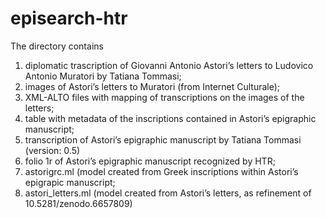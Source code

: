 # episearch-htr

The directory contains
1. diplomatic trascription of Giovanni Antonio Astori’s letters to Ludovico Antonio Muratori by Tatiana Tommasi;
2. images of Astori’s letters to Muratori (from Internet Culturale);
3. XML-ALTO files with mapping of transcriptions on the images of the letters;
4. table with metadata of the inscriptions contained in Astori’s epigraphic manuscript;
5. transcription of Astori’s epigraphic manuscript by Tatiana Tommasi (version: 0.5)
6. folio 1r of Astori’s epigraphic manuscript recognized by HTR;
7. astorigrc.ml (model created from Greek inscriptions within Astori’s epigrapic manuscript;
8. astori_letters.ml (model created from Astori’s letters, as refinement of 10.5281/zenodo.6657809)
